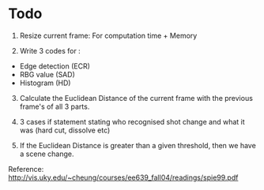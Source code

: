# Todo

1) Resize current frame: For computation time + Memory

2) Write 3 codes for :
- Edge detection (ECR) 
- RBG value (SAD)
- Histogram (HD)

3) Calculate the Euclidean Distance of the current frame with the previous frame's of all 3 parts.

4) 3 cases if statement stating who recognised shot change and what it was (hard cut, dissolve etc)

5) If the Euclidean Distance is greater than a given threshold, then we have a scene change.


Reference: http://vis.uky.edu/~cheung/courses/ee639_fall04/readings/spie99.pdf
